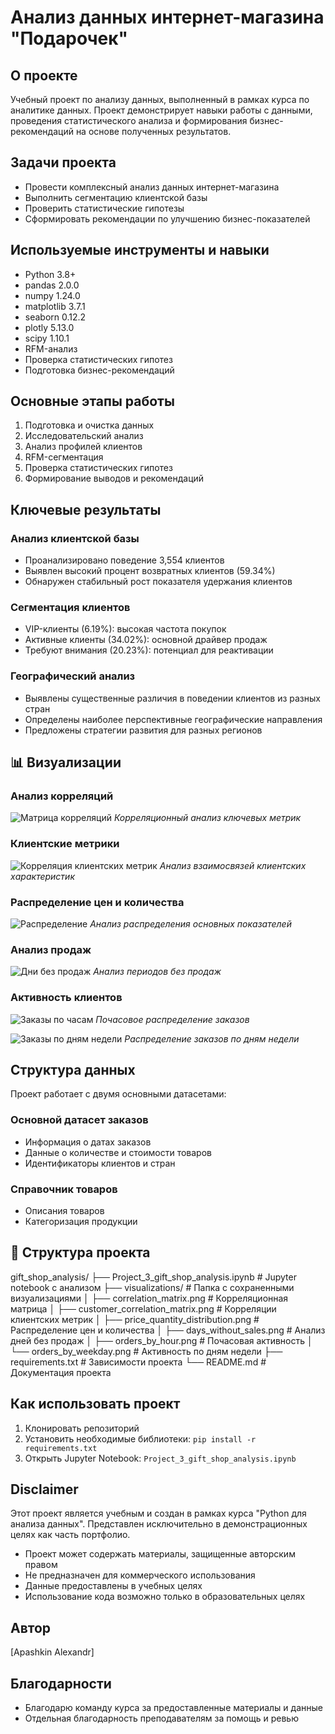 # Анализ данных интернет-магазина "Подарочек"

## О проекте
Учебный проект по анализу данных, выполненный в рамках курса по аналитике данных. Проект демонстрирует навыки работы с данными, проведения статистического анализа и формирования бизнес-рекомендаций на основе полученных результатов.

## Задачи проекта
- Провести комплексный анализ данных интернет-магазина
- Выполнить сегментацию клиентской базы
- Проверить статистические гипотезы
- Сформировать рекомендации по улучшению бизнес-показателей

## Используемые инструменты и навыки
- Python 3.8+
- pandas 2.0.0
- numpy 1.24.0
- matplotlib 3.7.1
- seaborn 0.12.2
- plotly 5.13.0
- scipy 1.10.1
- RFM-анализ
- Проверка статистических гипотез
- Подготовка бизнес-рекомендаций

## Основные этапы работы
1. Подготовка и очистка данных
2. Исследовательский анализ
3. Анализ профилей клиентов
4. RFM-сегментация
5. Проверка статистических гипотез
6. Формирование выводов и рекомендаций

## Ключевые результаты

### Анализ клиентской базы
- Проанализировано поведение 3,554 клиентов
- Выявлен высокий процент возвратных клиентов (59.34%)
- Обнаружен стабильный рост показателя удержания клиентов

### Сегментация клиентов
- VIP-клиенты (6.19%): высокая частота покупок
- Активные клиенты (34.02%): основной драйвер продаж
- Требуют внимания (20.23%): потенциал для реактивации

### Географический анализ
- Выявлены существенные различия в поведении клиентов из разных стран
- Определены наиболее перспективные географические направления
- Предложены стратегии развития для разных регионов

## 📊 Визуализации

### Анализ корреляций
![Матрица корреляций](visualizations/correlation_matrix.png)
*Корреляционный анализ ключевых метрик*

### Клиентские метрики
![Корреляция клиентских метрик](visualizations/customer_correlation_matrix.png)
*Анализ взаимосвязей клиентских характеристик*

### Распределение цен и количества
![Распределение](visualizations/price_quantity_distribution.png)
*Анализ распределения основных показателей*

### Анализ продаж
![Дни без продаж](visualizations/days_without_sales.png)
*Анализ периодов без продаж*

### Активность клиентов
![Заказы по часам](visualizations/orders_by_hour.png)
*Почасовое распределение заказов*

![Заказы по дням недели](visualizations/orders_by_weekday.png)
*Распределение заказов по дням недели*

## Структура данных
Проект работает с двумя основными датасетами:

### Основной датасет заказов
- Информация о датах заказов
- Данные о количестве и стоимости товаров
- Идентификаторы клиентов и стран

### Справочник товаров
- Описания товаров
- Категоризация продукции

## 📝 Структура проекта

gift_shop_analysis/
├── Project_3_gift_shop_analysis.ipynb   # Jupyter notebook с анализом
├── visualizations/   # Папка с сохраненными визуализациями
│   ├── correlation_matrix.png           # Корреляционная матрица
│   ├── customer_correlation_matrix.png  # Корреляции клиентских метрик
│   ├── price_quantity_distribution.png  # Распределение цен и количества
│   ├── days_without_sales.png          # Анализ дней без продаж
│   ├── orders_by_hour.png              # Почасовая активность
│   └── orders_by_weekday.png           # Активность по дням недели
├── requirements.txt                     # Зависимости проекта
└── README.md                           # Документация проекта

## Как использовать проект
1. Клонировать репозиторий
2. Установить необходимые библиотеки: `pip install -r requirements.txt`
3. Открыть Jupyter Notebook: `Project_3_gift_shop_analysis.ipynb`

## Disclaimer
Этот проект является учебным и создан в рамках курса "Python для анализа данных". Представлен исключительно в демонстрационных целях как часть портфолио. 

- Проект может содержать материалы, защищенные авторским правом
- Не предназначен для коммерческого использования
- Данные предоставлены в учебных целях
- Использование кода возможно только в образовательных целях

## Автор
[Apashkin Alexandr]

## Благодарности
- Благодарю команду курса за предоставленные материалы и данные
- Отдельная благодарность преподавателям за помощь и ревью
